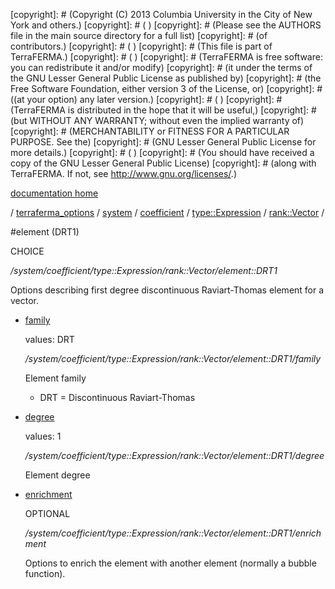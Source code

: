 [copyright]: # (Copyright (C) 2013 Columbia University in the City of New York and others.)
[copyright]: # ( )
[copyright]: # (Please see the AUTHORS file in the main source directory for a full list)
[copyright]: # (of contributors.)
[copyright]: # ( )
[copyright]: # (This file is part of TerraFERMA.)
[copyright]: # ( )
[copyright]: # (TerraFERMA is free software: you can redistribute it and/or modify)
[copyright]: # (it under the terms of the GNU Lesser General Public License as published by)
[copyright]: # (the Free Software Foundation, either version 3 of the License, or)
[copyright]: # ((at your option) any later version.)
[copyright]: # ( )
[copyright]: # (TerraFERMA is distributed in the hope that it will be useful,)
[copyright]: # (but WITHOUT ANY WARRANTY; without even the implied warranty of)
[copyright]: # (MERCHANTABILITY or FITNESS FOR A PARTICULAR PURPOSE. See the)
[copyright]: # (GNU Lesser General Public License for more details.)
[copyright]: # ( )
[copyright]: # (You should have received a copy of the GNU Lesser General Public License)
[copyright]: # (along with TerraFERMA. If not, see <http://www.gnu.org/licenses/>.)

[documentation home](https://github.com/terraferma/terraferma/wiki/Documentation)

/ [terraferma_options](../../../../../terraferma_options.md) / [system](../../../../system.md) / [coefficient](../../../coefficient.md) / [type::Expression](../../type__Expression.md) / [rank::Vector](../rank__Vector.md) /

#element (DRT1)

CHOICE 

*/system/coefficient/type::Expression/rank::Vector/element::DRT1*

Options describing first degree discontinuous Raviart-Thomas element for a vector.

* [family](element__DRT1/family.md "child")

    values: DRT

    */system/coefficient/type::Expression/rank::Vector/element::DRT1/family*

    Element family
    
    - DRT = Discontinuous Raviart-Thomas

* [degree](element__DRT1/degree.md "child")

    values: 1

    */system/coefficient/type::Expression/rank::Vector/element::DRT1/degree*

    Element degree

* [enrichment](element__DRT1/enrichment.md "child")

    OPTIONAL 

    */system/coefficient/type::Expression/rank::Vector/element::DRT1/enrichment*

    Options to enrich the element with another element (normally a bubble function).

[autogenerated]: # (This file was automatically generated from the schema file:/home/cwilson/repos/github/TerraFERMA/TerraFERMA/buckettools/schemas/element.rng.)

